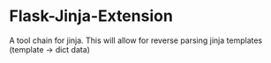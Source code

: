 # Flask-Jinja-Extension
A tool chain for jinja.  This will allow for reverse parsing jinja templates (template -> dict data)
